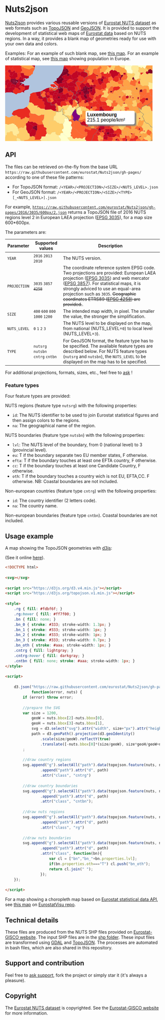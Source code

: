 # Nuts2json

[Nuts2json](https://github.com/eurostat/Nuts2json) provides various reusable versions of [Eurostat NUTS dataset](http://ec.europa.eu/eurostat/web/nuts/overview) as web formats such as [TopoJSON](https://github.com/mbostock/topojson/wiki) and [GeoJSON](http://geojson.org/). It is provided to support the development of statistical web maps of [Eurostat data](http://ec.europa.eu/eurostat/) based on NUTS regions. In a way, it provides a blank map of geometries ready for use with your own data and colors.

Examples: For an example of such blank map, see [this map](http://eurostat.github.io/Nuts2json/examples/overview.html?proj=3035&lvl=3&s=1000&y=2016). For an example of statistical map, see [this map](http://eurostat.github.io/EurostatVisu/population_map.html?proj=3035&lvl=3&s=1000&time=2016) showing population in Europe.

[![Example](img/ex_population.png)](http://eurostat.github.io/EurostatVisu/population_map.html?proj=3035&lvl=3&s=1000&time=2016)

## API

The files can be retrieved on-the-fly from the base URL `https://raw.githubusercontent.com/eurostat/Nuts2json/gh-pages/` according to one of these file patterns:

- For TopoJSON format: `/<YEAR>/<PROJECTION>/<SIZE>/<NUTS_LEVEL>.json`
- For GeoJSON format: `/<YEAR>/<PROJECTION>/<SIZE>/<TYPE>[_<NUTS_LEVEL>].json`

For example, [`https://raw.githubusercontent.com/eurostat/Nuts2json/gh-pages/2016/3035/600px/2.json`](https://raw.githubusercontent.com/eurostat/Nuts2json/gh-pages/2016/3035/600px/2.json)</a> returns a TopoJSON file of 2016 NUTS regions level 2 in European LAEA projection ([EPSG 3035](http://spatialreference.org/ref/epsg/etrs89-etrs-laea/)), for a map size 600*600px.

The parameters are:

| Parameter | Supported values | Description |
| ------------- | ------------- |-------------|
| `YEAR` | `2016` `2013` `2010` | The NUTS version. |
| `PROJECTION` | `3035` `3857` ~~`4258`~~ | The coordinate reference system EPSG code. Two projections are provided: European LAEA projection ([EPSG 3035](http://spatialreference.org/ref/epsg/etrs89-etrs-laea/)) and web mercator ([EPSG 3857](http://spatialreference.org/ref/sr-org/7483/)). For statistical maps, it is strongly adviced to use an equal-area projection such as `3035`. ~~Geographic coordinates ETRS89 ([EPSG 4258](http://spatialreference.org/ref/epsg/4258/)) are provided.~~. |
| `SIZE` | `400` `600` `800` `1000` `1200` | The intended map width, in pixel. The smaller the value, the stronger the simplification. |
| `NUTS_LEVEL` | `0` `1` `2` `3` | The NUTS level to be displayed on the map, from national (NUTS_LEVEL=`0`) to local level (NUTS_LEVEL=`3`). |
| `TYPE` | `nutsrg` `nutsbn` `cntrg` `cntbn` | For GeoJSON format, the feature type has to be specified. The available feature types are described below. For NUTS feature types (`nutsrg` and `nutsbn`), the `NUTS_LEVEL` to be displayed on the map has to be specified.  |

For additional projections, formats, sizes, etc., feel free to [ask](https://github.com/eurostat/Nuts2json/issues/new) !

### Feature types

Four feature types are provided:

NUTS regions (feature type `nutsrg`) with the following properties:
  - `id`: The NUTS identifier to be used to join Eurostat statistical figures and then assign colors to the regions.
  - `na`: The geographical name of the region.

NUTS boundaries (feature type `nutsbn`) with the following properties:
  - `lvl`: The NUTS level of the boundary, from 0 (national level) to 3 (provincial level).
  - `eu`: T if the boundary separate two EU member states, F otherwise.
  - `efta`: T if the boundary touches at least one EFTA country, F otherwise.
  - `cc`: T if the boundary touches at least one Candidate Country, F otherwise.
  - `oth`: T if the boundary touches a country wich is not EU, EFTA,CC. F otherwise.
NB: Coastal boundaries are not included.

Non-european countries (feature type `cntrg`) with the following properties:
  - `id`: The country identifier (2 letters code).
  - `na`: The country name.

Non-european boundaries (feature type `cntbn`). Coastal boundaries are not included.


## Usage example

A map showing the TopoJSON geometries with [d3js](https://d3js.org/):

(See it online [here](https://eurostat.github.io/Nuts2json/examples/usage.html)).

```html
<!DOCTYPE html>

<svg></svg>

<script src="https://d3js.org/d3.v4.min.js"></script>
<script src="https://d3js.org/topojson.v1.min.js"></script>

<style>
	.rg { fill: #fdbf6f; }
	.rg:hover { fill: #ff7f00; }
	.bn { fill: none; }
	.bn_0 { stroke: #333; stroke-width: 1.3px; }
	.bn_1 { stroke: #333; stroke-width: 1px; }
	.bn_2 { stroke: #333; stroke-width: 1px; }
	.bn_3 { stroke: #333; stroke-width: 0.7px; }
	.bn_oth { stroke: #aaa; stroke-width: 1px; }
	.cntrg { fill: lightgray; }
	.cntrg:hover { fill: darkgray; }
	.cntbn { fill: none; stroke: #aaa; stroke-width: 1px; }
</style>

<script>

	d3.json("https://raw.githubusercontent.com/eurostat/Nuts2json/gh-pages/2016/3035/1200px/3.json",
			function(error, nuts) {
		if (error) throw error;

		//prepare the SVG
		var size = 1200,
			geoW = nuts.bbox[2]-nuts.bbox[0],
			geoH = nuts.bbox[3]-nuts.bbox[1],
			svg = d3.select("svg").attr("width", size+"px").attr("height", (size*geoH/geoW)+"px")
			path = d3.geoPath().projection(d3.geoIdentity()
				.scale(size/geoW).reflectY(true)
				.translate([-nuts.bbox[0]*(size/geoW), size*geoH/geoW+nuts.bbox[1]*(size/geoW)]))
		;

		//draw country regions
		svg.append("g").selectAll("path").data(topojson.feature(nuts, nuts.objects.cntrg).features).enter()
				.append("path").attr("d", path)
				.attr("class", "cntrg")

		//draw country boundaries
		svg.append("g").selectAll("path").data(topojson.feature(nuts, nuts.objects.cntbn).features).enter()
				.append("path").attr("d", path)
				.attr("class", "cntbn");

		//draw nuts regions
		svg.append("g").selectAll("path").data(topojson.feature(nuts, nuts.objects.nutsrg).features).enter()
				.append("path").attr("d", path)
				.attr("class", "rg")

		//draw nuts boundaries
		svg.append("g").selectAll("path").data(topojson.feature(nuts, nuts.objects.nutsbn).features).enter()
				.append("path").attr("d", path)
				.attr("class", function(bn){
					var cl = ["bn","bn_"+bn.properties.lvl];
					if(bn.properties.oth==="T") cl.push("bn_oth");
					return cl.join(" ");
				});
	});

</script>
```

For a map showing a choropleth map based on [Eurostat statistical data API](http://ec.europa.eu/eurostat/web/json-and-unicode-web-services/getting-started/rest-request), see [this map](http://eurostat.github.io/EurostatVisu/population_map.html) on [EurostatVisu repo](https://github.com/eurostat/EurostatVisu/blob/gh-pages/population_map.html).

## Technical details

These files are produced from the NUTS SHP files provided on [Eurostat-GISCO website](http://ec.europa.eu/eurostat/web/gisco/geodata/reference-data/administrative-units-statistical-units/nuts). The input SHP files are in the [shp folder](/shp). These input files are transformed using [GDAL](http://www.gdal.org/) and [TopoJSON](https://github.com/mbostock/topojson/wiki). The processes are automated in bash files, which are also shared in this repository.

## Support and contribution

Feel free to [ask support](https://github.com/eurostat/Nuts2json/issues/new), fork the project or simply star it (it's always a pleasure).

## Copyright

The [Eurostat NUTS dataset](http://ec.europa.eu/eurostat/web/nuts/overview) is copyrighted. See the [Eurostat-GISCO website](http://ec.europa.eu/eurostat/web/gisco/geodata/reference-data/administrative-units-statistical-units/nuts) for more information.
